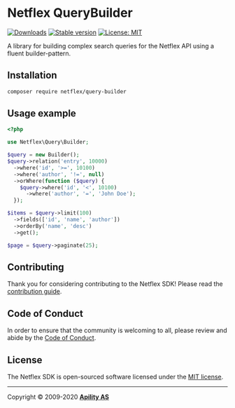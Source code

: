 # Netflex QueryBuilder

<a href="https://packagist.org/packages/netflex/query-builder/stats"><img src="https://img.shields.io/packagist/dm/netflex/query-builder" alt="Downloads"></a>
<a href="https://packagist.org/packages/netflex/query-builder"><img src="https://img.shields.io/packagist/v/netflex/query-builder?label=stable" alt="Stable version"></a>
<a href="https://opensource.org/licenses/MIT"><img src="https://img.shields.io/github/license/netflex-sdk/query-builder.svg" alt="License: MIT"></a>

A library for building complex search queries for the Netflex API using a fluent builder-pattern.

## Installation

```bash
composer require netflex/query-builder
```

## Usage example

```php
<?php

use Netflex\Query\Builder;

$query = new Builder();
$query->relation('entry', 10000)
  ->where('id', '>=', 10100)
  ->where('author', '!=', null)
  ->orWhere(function ($query) {
    $query->where('id', '<', 10100)
      ->where('author', '=', 'John Doe');
  });

$items = $query->limit(100)
  ->fields(['id', 'name', 'author'])
  ->orderBy('name', 'desc')
  ->get();

$page = $query->paginate(25);
```

## Contributing

Thank you for considering contributing to the Netflex SDK! Please read the [contribution guide](CONTRIBUTING.md).

## Code of Conduct

In order to ensure that the community is welcoming to all, please review and abide by the [Code of Conduct](CODE_OF_CONDUCT.md).

## License

The Netflex SDK is open-sourced software licensed under the [MIT license](LICENSE.md).

<hr>

Copyright &copy; 2009-2020 **[Apility AS](https://apility.no)**

